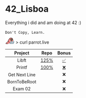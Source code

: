 # 42_Lisboa
Everything i did and am doing at 42 :)

`Don't Copy, Learn.` <br/>
<a href="https://github.com/JustShush/42_Lisboa" target="_blank"><img width= "30" src="https://raw.githubusercontent.com/ItsAnunesS/ItsAnunesS/main/src/img/parrots/laptop_parrot.gif"></a> > curl parrot.live

| Project | Repo | Bonus |
| :--------------:| :----------:| :----------:|
| Libft | [125%](https://github.com/JustShush/42_libft) | [✅](https://github.com/JustShush/42_libft/tree/main/bonus) |
| Printf | [100%](https://github.com/JustShush/42_printf) | [❌](https://youtube.com) |
| Get Next Line | []() | ❌ |
| BornToBeRoot | []() | ❌ |
| Exam 02 | []() | ❌ |
